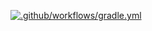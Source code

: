 [![.github/workflows/gradle.yml](https://github.com/Ilmir1995/test_gradle/actions/workflows/gradle.yml/badge.svg)](https://github.com/Ilmir1995/test_gradle/actions/workflows/gradle.yml)